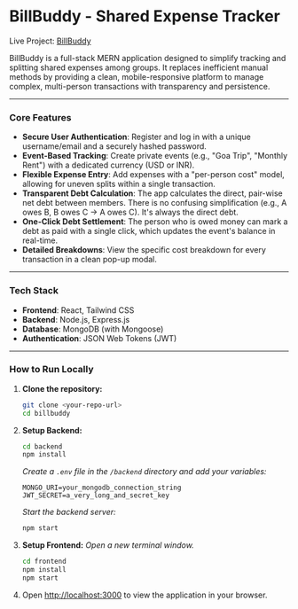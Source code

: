 # BillBuddy - Shared Expense Tracker

Live Project: [BillBuddy](https://billbuddy-frontend.onrender.com)

BillBuddy is a full-stack MERN application designed to simplify tracking and splitting shared expenses among groups. It replaces inefficient manual methods by providing a clean, mobile-responsive platform to manage complex, multi-person transactions with transparency and persistence.

---

### Core Features

*   **Secure User Authentication**: Register and log in with a unique username/email and a securely hashed password.
*   **Event-Based Tracking**: Create private events (e.g., "Goa Trip", "Monthly Rent") with a dedicated currency (USD or INR).
*   **Flexible Expense Entry**: Add expenses with a "per-person cost" model, allowing for uneven splits within a single transaction.
*   **Transparent Debt Calculation**: The app calculates the direct, pair-wise net debt between members. There is no confusing simplification (e.g., A owes B, B owes C -> A owes C). It's always the direct debt.
*   **One-Click Debt Settlement**: The person who is owed money can mark a debt as paid with a single click, which updates the event's balance in real-time.
*   **Detailed Breakdowns**: View the specific cost breakdown for every transaction in a clean pop-up modal.

---

### Tech Stack

*   **Frontend**: React, Tailwind CSS
*   **Backend**: Node.js, Express.js
*   **Database**: MongoDB (with Mongoose)
*   **Authentication**: JSON Web Tokens (JWT)

---

### How to Run Locally

1.  **Clone the repository:**
    ```bash
    git clone <your-repo-url>
    cd billbuddy
    ```

2.  **Setup Backend:**
    ```bash
    cd backend
    npm install
    ```
    *Create a `.env` file in the `/backend` directory and add your variables:*
    ```
    MONGO_URI=your_mongodb_connection_string
    JWT_SECRET=a_very_long_and_secret_key
    ```
    *Start the backend server:*
    ```bash
    npm start
    ```

3.  **Setup Frontend:**
    *Open a new terminal window.*
    ```bash
    cd frontend
    npm install
    npm start
    ```

4.  Open [http://localhost:3000](http://localhost:3000) to view the application in your browser.
